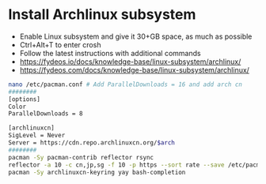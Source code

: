 Install Archlinux subsystem
=====
* Enable Linux subsystem and give it 30+GB space, as much as possible
* Ctrl+Alt+T to enter crosh
* Follow the latest instructions with additional commands
* https://fydeos.io/docs/knowledge-base/linux-subsystem/archlinux/
* https://fydeos.com/docs/knowledge-base/linux-subsystem/archlinux/
```sh
nano /etc/pacman.conf # Add ParallelDownloads = 16 and add arch cn
########
[options]
Color
ParallelDownloads = 8

[archlinuxcn]
SigLevel = Never
Server = https://cdn.repo.archlinuxcn.org/$arch
########
pacman -Sy pacman-contrib reflector rsync
reflector -a 10 -c cn,jp,sg -f 10 -p https --sort rate --save /etc/pacman.d/mirrorlist
pacman -Sy archlinuxcn-keyring yay bash-completion

```

